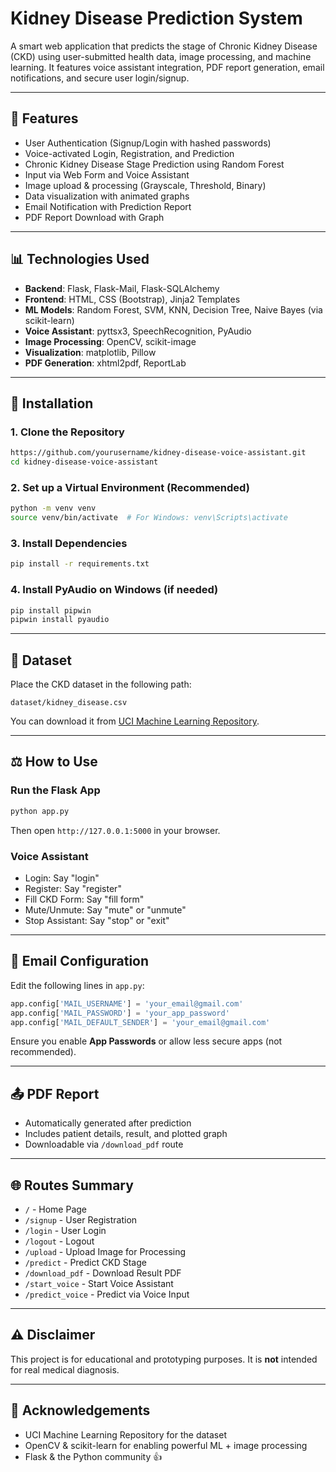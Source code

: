 # Kidney Disease Prediction System

A smart web application that predicts the stage of Chronic Kidney Disease (CKD) using user-submitted health data, image processing, and machine learning. It features voice assistant integration, PDF report generation, email notifications, and secure user login/signup.

---

## 🚀 Features

* User Authentication (Signup/Login with hashed passwords)
* Voice-activated Login, Registration, and Prediction
* Chronic Kidney Disease Stage Prediction using Random Forest
* Input via Web Form and Voice Assistant
* Image upload & processing (Grayscale, Threshold, Binary)
* Data visualization with animated graphs
* Email Notification with Prediction Report
* PDF Report Download with Graph

---

## 📊 Technologies Used

* **Backend**: Flask, Flask-Mail, Flask-SQLAlchemy
* **Frontend**: HTML, CSS (Bootstrap), Jinja2 Templates
* **ML Models**: Random Forest, SVM, KNN, Decision Tree, Naive Bayes (via scikit-learn)
* **Voice Assistant**: pyttsx3, SpeechRecognition, PyAudio
* **Image Processing**: OpenCV, scikit-image
* **Visualization**: matplotlib, Pillow
* **PDF Generation**: xhtml2pdf, ReportLab

---

## 🔧 Installation

### 1. Clone the Repository

```bash
https://github.com/yourusername/kidney-disease-voice-assistant.git
cd kidney-disease-voice-assistant
```

### 2. Set up a Virtual Environment (Recommended)

```bash
python -m venv venv
source venv/bin/activate  # For Windows: venv\Scripts\activate
```

### 3. Install Dependencies

```bash
pip install -r requirements.txt
```

### 4. Install PyAudio on Windows (if needed)

```bash
pip install pipwin
pipwin install pyaudio
```

---

## 📂 Dataset

Place the CKD dataset in the following path:

```
dataset/kidney_disease.csv
```

You can download it from [UCI Machine Learning Repository](https://archive.ics.uci.edu/ml/datasets/chronic_kidney_disease).

---

## ⚖️ How to Use

### Run the Flask App

```bash
python app.py
```

Then open `http://127.0.0.1:5000` in your browser.

### Voice Assistant

* Login: Say "login"
* Register: Say "register"
* Fill CKD Form: Say "fill form"
* Mute/Unmute: Say "mute" or "unmute"
* Stop Assistant: Say "stop" or "exit"

---

## 📧 Email Configuration

Edit the following lines in `app.py`:

```python
app.config['MAIL_USERNAME'] = 'your_email@gmail.com'
app.config['MAIL_PASSWORD'] = 'your_app_password'
app.config['MAIL_DEFAULT_SENDER'] = 'your_email@gmail.com'
```

Ensure you enable **App Passwords** or allow less secure apps (not recommended).

---

## 📤 PDF Report

* Automatically generated after prediction
* Includes patient details, result, and plotted graph
* Downloadable via `/download_pdf` route

---

## 🌐 Routes Summary

* `/` - Home Page
* `/signup` - User Registration
* `/login` - User Login
* `/logout` - Logout
* `/upload` - Upload Image for Processing
* `/predict` - Predict CKD Stage
* `/download_pdf` - Download Result PDF
* `/start_voice` - Start Voice Assistant
* `/predict_voice` - Predict via Voice Input

---

## ⚠️ Disclaimer

This project is for educational and prototyping purposes. It is **not** intended for real medical diagnosis.

---

## 🎉 Acknowledgements

* UCI Machine Learning Repository for the dataset
* OpenCV & scikit-learn for enabling powerful ML + image processing
* Flask & the Python community 👍
